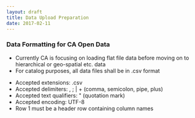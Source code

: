 ```yaml
---
layout: draft
title: Data Upload Preparation
date: 2017-02-11
---
```


### Data Formatting for CA Open Data
- Currently CA is focusing on loading flat file data before moving on to hierarchical or geo-spatial etc. data
- For catalog purposes, all data files shall be in .csv format

* Accepted extensions: .csv
* Accepted delimiters: , ; \| + (comma, semicolon, pipe, plus)
* Accepted text qualifiers: " (quotation mark)
* Accepted encoding: UTF-8
* Row 1 must be a header row containing column names
